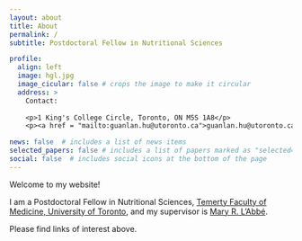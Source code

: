 ```yaml
---
layout: about
title: About
permalink: /
subtitle: Postdoctoral Fellow in Nutritional Sciences

profile:
  align: left
  image: hgl.jpg
  image_cicular: false # crops the image to make it circular
  address: >
    Contact:
    
    <p>1 King's College Circle, Toronto, ON M5S 1A8</p>
    <p><a href = "mailto:guanlan.hu@utoronto.ca">guanlan.hu@utoronto.ca</a></p>

news: false  # includes a list of news items
selected_papers: false # includes a list of papers marked as "selected={true}"
social: false  # includes social icons at the bottom of the page
---
```

Welcome to my website! 

I am a Postdoctoral Fellow in Nutritional Sciences, <a href='https://temertymedicine.utoronto.ca/'>Temerty Faculty of Medicine, University of Toronto</a>, and my supervisor is <a href='https://labbelab.utoronto.ca/people/mary-labbe/'>Mary R. L’Abbé</a>.

Please find links of interest above. 
